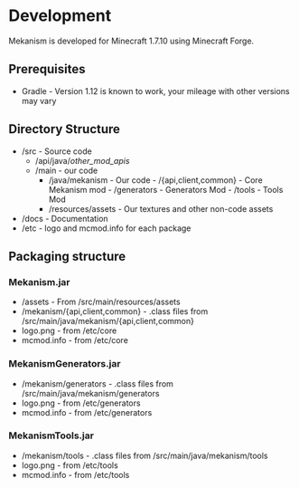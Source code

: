 # Development

Mekanism is developed for Minecraft 1.7.10 using Minecraft Forge.

## Prerequisites

* Gradle - Version 1.12 is known to work, your mileage with other versions may vary

## Directory Structure

* /src - Source code
    - /api/java/_other_mod_apis_
    - /main - our code
        - /java/mekanism - Our code
                - /{api,client,common} - Core Mekanism mod
                - /generators - Generators Mod
                - /tools - Tools Mod
        - /resources/assets - Our textures and other non-code assets
* /docs - Documentation
* /etc - logo and mcmod.info for each package

## Packaging structure

### Mekanism.jar

* /assets - From /src/main/resources/assets
* /mekanism/{api,client,common} - .class files from /src/main/java/mekanism/{api,client,common}
* logo.png - from /etc/core
* mcmod.info - from /etc/core

### MekanismGenerators.jar

* /mekanism/generators - .class files from /src/main/java/mekanism/generators
* logo.png - from /etc/generators
* mcmod.info - from /etc/generators

### MekanismTools.jar

* /mekanism/tools - .class files from /src/main/java/mekanism/tools
* logo.png - from /etc/tools
* mcmod.info - from /etc/tools
